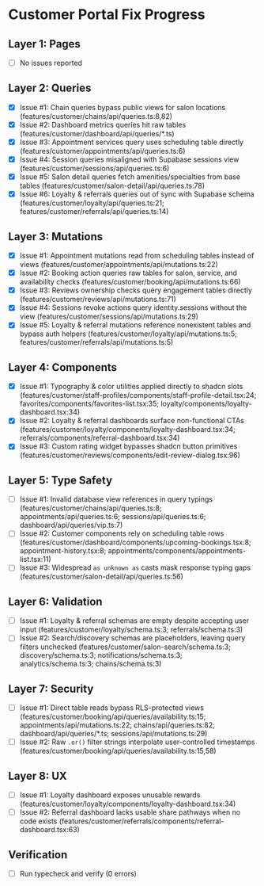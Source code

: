# Customer Portal Fix Progress

## Layer 1: Pages
- [ ] No issues reported

## Layer 2: Queries
- [x] Issue #1: Chain queries bypass public views for salon locations (features/customer/chains/api/queries.ts:8,82)
- [x] Issue #2: Dashboard metrics queries hit raw tables (features/customer/dashboard/api/queries/*.ts)
- [x] Issue #3: Appointment services query uses scheduling table directly (features/customer/appointments/api/queries.ts:6)
- [x] Issue #4: Session queries misaligned with Supabase sessions view (features/customer/sessions/api/queries.ts:6)
- [x] Issue #5: Salon detail queries fetch amenities/specialties from base tables (features/customer/salon-detail/api/queries.ts:78)
- [x] Issue #6: Loyalty & referrals queries out of sync with Supabase schema (features/customer/loyalty/api/queries.ts:21; features/customer/referrals/api/queries.ts:14)

## Layer 3: Mutations
- [x] Issue #1: Appointment mutations read from scheduling tables instead of views (features/customer/appointments/api/mutations.ts:22)
- [x] Issue #2: Booking action queries raw tables for salon, service, and availability checks (features/customer/booking/api/mutations.ts:66)
- [x] Issue #3: Reviews ownership checks query engagement tables directly (features/customer/reviews/api/mutations.ts:71)
- [x] Issue #4: Sessions revoke actions query identity.sessions without the view (features/customer/sessions/api/mutations.ts:29)
- [x] Issue #5: Loyalty & referral mutations reference nonexistent tables and bypass auth helpers (features/customer/loyalty/api/mutations.ts:5; features/customer/referrals/api/mutations.ts:5)

## Layer 4: Components
- [x] Issue #1: Typography & color utilities applied directly to shadcn slots (features/customer/staff-profiles/components/staff-profile-detail.tsx:24; favorites/components/favorites-list.tsx:35; loyalty/components/loyalty-dashboard.tsx:34)
- [x] Issue #2: Loyalty & referral dashboards surface non-functional CTAs (features/customer/loyalty/components/loyalty-dashboard.tsx:34; referrals/components/referral-dashboard.tsx:34)
- [x] Issue #3: Custom rating widget bypasses shadcn button primitives (features/customer/reviews/components/edit-review-dialog.tsx:96)

## Layer 5: Type Safety
- [ ] Issue #1: Invalid database view references in query typings (features/customer/chains/api/queries.ts:8; appointments/api/queries.ts:6; sessions/api/queries.ts:6; dashboard/api/queries/vip.ts:7)
- [ ] Issue #2: Customer components rely on scheduling table rows (features/customer/dashboard/components/upcoming-bookings.tsx:8; appointment-history.tsx:8; appointments/components/appointments-list.tsx:11)
- [ ] Issue #3: Widespread `as unknown as` casts mask response typing gaps (features/customer/salon-detail/api/queries.ts:56)

## Layer 6: Validation
- [ ] Issue #1: Loyalty & referral schemas are empty despite accepting user input (features/customer/loyalty/schema.ts:3; referrals/schema.ts:3)
- [ ] Issue #2: Search/discovery schemas are placeholders, leaving query filters unchecked (features/customer/salon-search/schema.ts:3; discovery/schema.ts:3; notifications/schema.ts:3; analytics/schema.ts:3; chains/schema.ts:3)

## Layer 7: Security
- [ ] Issue #1: Direct table reads bypass RLS-protected views (features/customer/booking/api/queries/availability.ts:15; appointments/api/mutations.ts:22; chains/api/queries.ts:82; dashboard/api/queries/*.ts; sessions/api/mutations.ts:29)
- [ ] Issue #2: Raw `.or()` filter strings interpolate user-controlled timestamps (features/customer/booking/api/queries/availability.ts:15,58)

## Layer 8: UX
- [ ] Issue #1: Loyalty dashboard exposes unusable rewards (features/customer/loyalty/components/loyalty-dashboard.tsx:34)
- [ ] Issue #2: Referral dashboard lacks usable share pathways when no code exists (features/customer/referrals/components/referral-dashboard.tsx:63)

## Verification
- [ ] Run typecheck and verify (0 errors)
